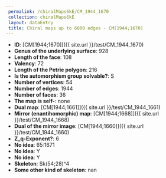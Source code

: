```yaml
--- 
 permalink: /chiralMaps6kE/CM_1944_1670 
 collection: chiralMaps6kE
 layout: dataEntry
 title: Chiral maps up to 6000 edges - CM[1944;1670]
---
```


- **ID**: [CM[1944;1670]]({{ site.url }}/test/CM_1944_1670)
- **Genus of the underlying surface**: 928
- **Length of the face**: 108
- **Valency**: 72
- **Length of the Petrie polygon**: 216
- **Is the automorphism group solvable?**: S
- **Number of vertices**: 54
- **Number of edges**: 1944
- **Number of faces**: 36
- **The map is self-**: none
- **Dual map**: [CM[1944;1661]]({{ site.url }}/test/CM_1944_1661)
- **Mirror (enantihomorphic) map**: [CM[1944;1668]]({{ site.url }}/test/CM_1944_1668)
- **Dual of the mirror image**: [CM[1944;1660]]({{ site.url }}/test/CM_1944_1660)
- **Z_q-Exponent?**: 6
- **No idea**:  65:1671
- **No idea**: Y
- **No idea**: Y
- **Skeleton**: Sk(54;28)^4
- **Some other kind of skeleton**: nan
